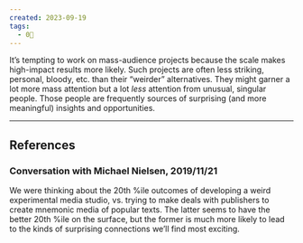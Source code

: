```yaml
---
created: 2023-09-19
tags:
  - 0🌲
---
```

It’s tempting to work on mass-audience projects because the scale makes high-impact results more likely. Such projects are often less striking, personal, bloody, etc. than their “weirder” alternatives. They might garner a lot more mass attention but a lot _less_ attention from unusual, singular people. Those people are frequently sources of surprising (and more meaningful) insights and opportunities.

---

## References

### Conversation with Michael Nielsen, 2019/11/21

We were thinking about the 20th %ile outcomes of developing a weird experimental media studio, vs. trying to make deals with publishers to create mnemonic media of popular texts. The latter seems to have the better 20th %ile on the surface, but the former is much more likely to lead to the kinds of surprising connections we’ll find most exciting.